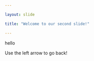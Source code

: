 ```yaml
---

layout: slide

title: "Welcome to our second slide!"

---
```


hello

Use the left arrow to go back!
